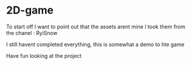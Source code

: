 # 2D-game

To start off I want to point out that the assets arent mine I took them from the chanel : RyiSnow

I  still havent completed everything, this is somewhat a demo to hte game

Have fun looking at the project
